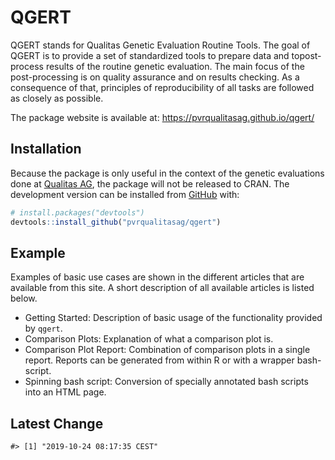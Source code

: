 
<!-- README.md is generated from README.Rmd. Please edit that file -->

# QGERT

<!-- badges: start -->

<!-- badges: end -->

QGERT stands for Qualitas Genetic Evaluation Routine Tools. The goal of
QGERT is to provide a set of standardized tools to prepare data and
topost-process results of the routine genetic evaluation. The main focus
of the post-processing is on quality assurance and on results checking.
As a consequence of that, principles of reproducibility of all tasks are
followed as closely as possible.

The package website is available at:
<https://pvrqualitasag.github.io/qgert/>

## Installation

Because the package is only useful in the context of the genetic
evaluations done at [Qualitas AG](https://qualitasag.ch), the package
will not be released to CRAN. The development version can be installed
from [GitHub](https://github.com/) with:

``` r
# install.packages("devtools")
devtools::install_github("pvrqualitasag/qgert")
```

## Example

Examples of basic use cases are shown in the different articles that are
available from this site. A short description of all available articles
is listed below.

  - Getting Started: Description of basic usage of the functionality
    provided by `qgert`.
  - Comparison Plots: Explanation of what a comparison plot is.
  - Comparison Plot Report: Combination of comparison plots in a single
    report. Reports can be generated from within R or with a wrapper
    bash-script.
  - Spinning bash script: Conversion of specially annotated bash scripts
    into an HTML page.

## Latest Change

    #> [1] "2019-10-24 08:17:35 CEST"
